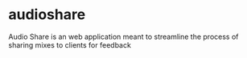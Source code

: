 # audioshare

Audio Share is an web application meant to streamline the process of sharing mixes to clients for feedback
